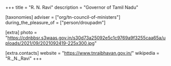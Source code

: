 +++
title = "R. N. Ravi"
description = "Governor of Tamil Nadu"

[taxonomies]
adviser = ["org/tn-council-of-ministers"]
during_the_pleasure_of = ["person/droupadm"]

[extra]
photo = "https://cdnbbsr.s3waas.gov.in/s30d73a25092e5c1c9769a9f3255caa65a/uploads/2021/09/2021092419-225x300.jpg"

[extra.contacts]
website = "https://www.tnrajbhavan.gov.in/"
wikipedia = "R._N._Ravi"
+++